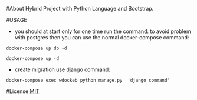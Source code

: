 #About 
Hybrid Project with Python Language and Bootstrap. 

#USAGE
* you should at start only for one time run the command:
to avoid problem with postgres then you can use 
the normal docker-compose command:
```
docker-compose up db -d
``` 
```
docker-compose up -d
```
* create migration use django command:
```
docker-compose exec wdockeb python manage.py  'django command'
```
#License 
[MIT](LECENSE)

